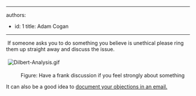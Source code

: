 

---
authors:
  - id: 1
    title: Adam Cogan
---




<span class='intro'> <p>​
                    If someone asks you to do something you believe is unethical please ring them up
                    straight away and discuss the issue.
                </p> </span>

<dl class="ssw15-rteElement-ImageArea">​<img src="/PublishingImages/Dilbert-Analysis.gif" alt="Dilbert-Analysis.gif" style="margin&#58;5px;" /></dl><dd class="ssw15-rteElement-FigureNormal">Figure&#58; Have a frank discussion if you feel strongly about something​<br></dd><p class="ssw15-rteElement-P">​​It can also be a good idea to&#160;<a href="/_layouts/15/FIXUPREDIRECT.ASPX?WebId=3dfc0e07-e23a-4cbb-aac2-e778b71166a2&amp;TermSetId=07da3ddf-0924-4cd2-a6d4-a4809ae20160&amp;TermId=59e4c25f-a62d-4944-af14-70fe2a648447">document your objections in an email.</a>​<br></p>


